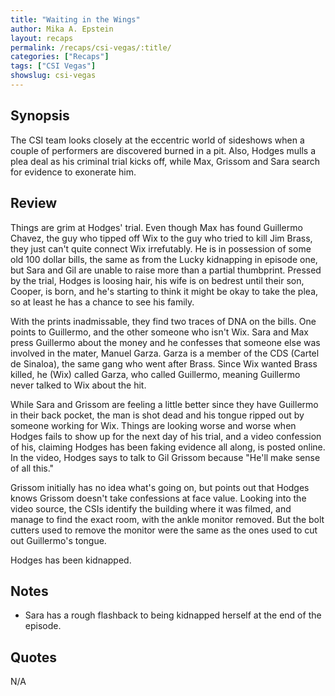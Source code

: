 ```yaml
---
title: "Waiting in the Wings"
author: Mika A. Epstein
layout: recaps
permalink: /recaps/csi-vegas/:title/
categories: ["Recaps"]
tags: ["CSI Vegas"]
showslug: csi-vegas
---
```


## Synopsis

The CSI team looks closely at the eccentric world of sideshows when a couple of performers are discovered burned in a pit. Also, Hodges mulls a plea deal as his criminal trial kicks off, while Max, Grissom and Sara search for evidence to exonerate him.

## Review

Things are grim at Hodges' trial. Even though Max has found Guillermo Chavez, the guy who tipped off Wix to the guy who tried to kill Jim Brass, they just can't quite connect Wix irrefutably. He is in possession of some old 100 dollar bills, the same as from the Lucky kidnapping in episode one, but Sara and Gil are unable to raise more than a partial thumbprint. Pressed by the trial, Hodges is loosing hair, his wife is on bedrest until their son, Cooper, is born, and he's starting to think it might be okay to take the plea, so at least he has a chance to see his family.

With the prints inadmissable, they find two traces of DNA on the bills. One points to Guillermo, and the other someone who isn't Wix. Sara and Max press Guillermo about the money and he confesses that someone else was involved in the mater, Manuel Garza. Garza is a member of the CDS (Cartel de Sinaloa), the same gang who went after Brass. Since Wix wanted Brass killed, he (Wix) called Garza, who called Guillermo, meaning Guillermo never talked to Wix about the hit.

While Sara and Grissom are feeling a little better since they have Guillermo in their back pocket, the man is shot dead and his tongue ripped out by someone working for Wix. Things are looking worse and worse when Hodges fails to show up for the next day of his trial, and a video confession of his, claiming Hodges has been faking evidence all along, is posted online. In the video, Hodges says to talk to Gil Grissom because "He'll make sense of all this."

Grissom initially has no idea what's going on, but points out that Hodges knows Grissom doesn't take confessions at face value. Looking into the video source, the CSIs identify the building where it was filmed, and manage to find the exact room, with the ankle monitor removed. But the bolt cutters used to remove the monitor were the same as the ones used to cut out Guillermo's tongue.

Hodges has been kidnapped.

## Notes

* Sara has a rough flashback to being kidnapped herself at the end of the episode.

## Quotes

N/A
